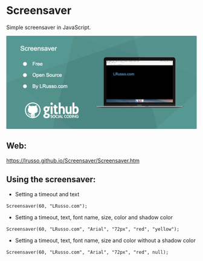 # Screensaver

Simple screensaver in JavaScript.

![alt screenshot](https://raw.githubusercontent.com/lrusso/Screensaver/master/Screensaver.png)

## Web:

https://lrusso.github.io/Screensaver/Screensaver.htm

## Using the screensaver:

* Setting a timeout and text

```
Screensaver(60, "LRusso.com");
```

* Setting a timeout, text, font name, size, color and shadow color

```
Screensaver(60, "LRusso.com", "Arial", "72px", "red", "yellow");
```

* Setting a timeout, text, font name, size and color without a shadow color

```
Screensaver(60, "LRusso.com", "Arial", "72px", "red", null);
```


